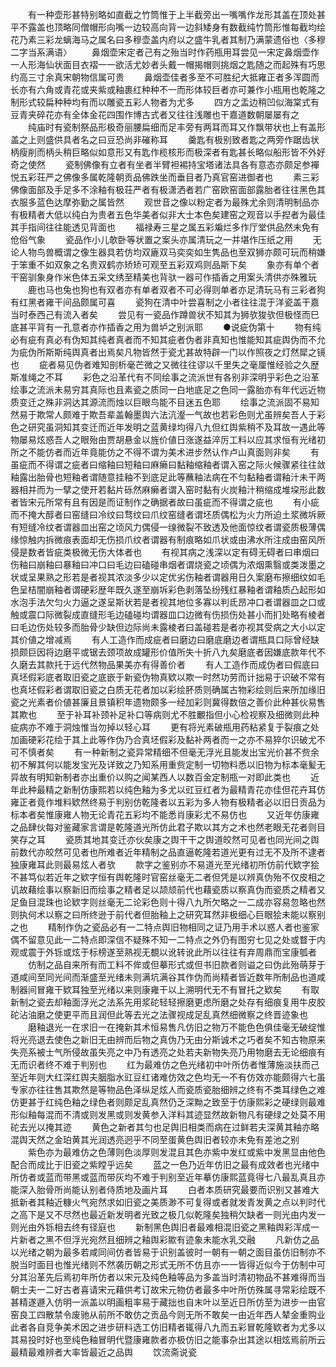 <!-- { "loadSidebar": true } -->
　　有一种壶形甚特别略如直截之竹筒惟于上半截旁出一嘴嘴作龙形其盖在顶处甚平不露盖也顶略同僧帽形向嘴一边较高向背一边斜矮身有数截纯竹筒形惟每截均绘花乃素三彩龙螭海马之属名曰多穆壶盖内府以之盛牛乳者其制乃满蒙遗俗也〈多穆二字当系满语〉
　　鼻烟壶宋定者己有之殆当时作药瓶用耳尝见一宋定鼻烟壶作一人形海仙状面目衣褶一一欲活尤妙者头戴一帽揭帽则挑烟之匙随之而起殊有巧思约高三寸余真宋朝物信属可贵
　　鼻烟壶佳者多至不可胜纪大抵雍正者多浑圆而长亦有六角或青花或夹紫或釉裹红种种不一而形体较巨者亦可兼作小瓶用也乾隆之制形式较扁种种均有而以雕瓷五彩人物者为尤多
　　四方之盂边稍凹似海棠式有豆青夹碎花亦有全体金花四围作博古式者又往往浅雕也干嘉道数朝屡屡有之
　　纯庙时有瓷制祭品形极奇丽腰扁细而足丰旁有两耳而耳又作飘带状也上有盖形盖之上则盛供具者名之曰豆恐尚非磪称耳
　　羹匙有极别致者匙之两旁作踞齿状柄瘦削而柄头稍巨略似如意形又有匙作榄核形而极深者有匙甚长略似船形皆不外好奇之使然
　　瓷制佛像有立者有坐者半臂袒裼持宝塔诸法具各有意态亦颇足参襌悦五彩荘严之佛像多属乾隆朝贡品佛跌坐而垂目者乃真官窑进御者也
　　素三彩佛像面部及手足多不涂釉有极荘严者有极潇洒者若广窑欧窑面部露胎者往往黑色其衣服多蓝色达摩弥勤之属皆然
　　观世音之像以粉定者为最殊尤余则清明制品亦有极精者大低以纯白为贵者五色华美者似非大士本色矣建窑之观音以手揑者为最佳其手指间往往能透见背面也
　　福禄寿三星之属五彩斒烂多作厅堂供品然未免有伧俗气象
　　瓷品作小儿欹卧等状置之案头亦属清玩之一并堪作压纸之用
　　无论人物鸟兽概谓之像生器具若仿均双廘双马奕奕如生隽品也至双狮亦颇可玩而稍嫌于笨重不如双象之名贵双鹤亦矫矫可观至五彩双鸡则品斯下矣
　　象亦有单个者干窑驯象身作米色体五采文绣至精美也背驮一器可作插香之用案头清供亦殊雅玩
　　鹿也马也兔也狗也有双者亦有单者双者不可必得则单者亦足清玩马有三彩者狗有红黑者雍干间品颇属可喜
　　瓷狗在清中叶尝喜制之小者往往混于洋瓷盖干嘉当时泰西己有流入者矣
　　尝见有一瓷品作蹲兽状不知其为狮欤狻欤但极怪而巳底甚平背有一孔意者亦作插香之用为兽垆之别派耶
　　●说疵伪第十
　　物有纯必有疵有真必有伪知其纯者真者而不知其疵者伪者非真知也惟能知其疵舆伪而不允为疵伪所斯斯纯舆真者出焉矣凡物皆然于瓷尤甚故特辟一门以作照夜之灯然犀之镜也
　　疵者易见伪者难知剖析毫芒微之又微往往谬以千里失之毫厘惟经验之久歴斯准绳之不耳
　　彩色之沿革代有不同绘事之流派世有各别非深明乎彩色之沿革绘事之流派未易穷其真际也且素瓷之质同一白地底足之色同一露胎亦有年代远近物质变迁之殊非洞达其源流而烛以巨眼鸟能不目迷五色耶
　　绘事之流派固不易知然易于欺常人颇难于欺吾辈盖翰墨舆六法沆瀣一气故也若彩色则尤虽辨矣吾人于彩色之研究虽洞知其变迁而近年发明之蓝黄绿均得八九但红舆紫稍不及耳故一遇此等物屡易炫惑吾人之眼殆由贾胡悬金以旌价値日涨遂益淬厉工料以应其求恒有光绪初所之不能仿者而近年竟能仿之不得不谓为美术进步然认作卢山真面则非矣
　　有虽疵而不得谓之疵者曰缩釉曰短釉曰麻癞曰黏釉缩釉者谓入窑之际火候骤紧往往敛釉露出胎骨也短釉者谓随意挂釉不到底足此等蘸釉法病在不匀黏釉者谓釉汁未干两器相并而为一擘之使开若黏片砾然麻癞者谓入窑时黏有火炭釉汁稍缩成堆垜形此数者皆宋元所常有且有因是而证制作之确据者故曰虽疵而不得谓之疵也
　　有小疵而不掩大醇者曰窑缝曰冷纹曰骛纹曰爪纹窑缝者谓坯质偶松为火力所迫土浆微坼厥有短缝冷纹者谓器皿出窑之顷风力偶侵一缐微裂不致透及他面惊纹者谓瓷质极薄偶缘惊触内拆微痕表面却无伤损爪纹者谓器有制痕略如爪状或由沸水所注成由窑风所侵是数者皆疵类极微无伤大体者也
　　有视其病之浅深以定有碍无碍者曰串烟曰伤釉曰崩釉曰暴釉曰冲口曰毛边曰磕碰串烟者谓烧瓷之顷偶为浓烟熏翳或类泼墨之状或呈果熟之形若是者视其浓淡多少以定优劣伤釉者谓器用日久案磨布擦细纹如毛色呈桔闇崩釉者谓硬彩歴年既久遂至崩坼彩色剥落坠纷残红暴釉者谓釉质凸起形如水泡手法欠匀火力逼之遂呈斯状若是者视其地位多寡以判氐昂冲口者谓器皿之口或触或震口际微裂成直缝形毛边磕碰均谓器皿口边微有伤损伤处甚小而扪处略有棱者曰毛边伤处较多而胎骨少缺但边际尚未露棱者曰盖碰若是者亦视其受病之大小以定其价値之增减焉
　　有人工造作而成疵者曰磨边曰磨底磨边者谓瓶具口际曾经缺损颇巨因将边磨平或锯去颈项故成罐形价值所失十折八九矣磨底者因嫌底款年代不久磨去其款托于远代然物品果美亦有得善价者
　　有人工造作而成伪者曰假底曰真坯假彩底者取旧瓷之底嵌于新瓷伪物真欵以欺一时然功劳而计拙易于识破不常有也真坯假彩者谓取旧瓷之白质无花者加以彩绘肧质则确属古物彩绘则后来所加缘旧瓷之光素者价値甚廉且景镇积年遗物颇多一经加彩则冀得数倍之善价此种甚伙易售其欺也
　　至于补耳补颈补足补口等病则尤不胜覼指但小心检视察及细微则此种疵病亦不难于洞烛惟当勿掉以轻心耳
　　更有将光素破瓶用药粘紧复于裂痕之处加画硬彩花绘于其上此等作伪乃合真坯假彩及黏补两者而一之亦不易猝尔识破尤不可不慎者矣
　　有一种新制之瓷异常精细不但毫无浮光且能发出宝光价甚不赀余初不解其何以能发宝光及详致之乃知系用重赀定制一切物料悉以旧物为标本毫髪无异故有明知新制者亦出重价以购之闻某西人以数百金定制瓶一对即此类也
　　近年此种最精之新制仿康熙若以纯色釉为多尤以豇豆红者为最精青花亦佳但花卉耳仿雍正者竟作堆料欵然终易于判别仿乾隆者以五彩为多人物有极精者必以旧日贡品为标本者矣惟康雍人物无论青花五彩均不能悉肖康彩尤不易仿也
　　又近年仿康雍之品肆伙每对鉴藏家言谓是乾隆道光所仿此君子欺以其方之术也然老眼无花者则目笑存之耳
　　瓷质其地其变迁亦伙矣康之舆干干之舆道皎然可见者也同光间之舆前数代亦皎然可见者也所难者近年精制之品直逼乾隆若道光更有过无不及所不逮者独康雍耳此则最易炫人者欤
　　款字之鉴别亦不易道光至光绪初所仿前代欵字狯不甚笃似若近年之欵字恒有舆乾隆时官窑丝毫无二者但凭是以辨真伪殆不仅皮相之讥故藉绘事以察新旧而绘事之精者足以颉颃前代也藉瓷质以察真伪而瓷质之精者又足鱼目混珠也论欵字则丝毫无二论彩色则十得八九所欠略之一二成亦容易忽略也然则执何术以察之曰所终逊于前代者但胎釉上之研究耳然非极细心巨眼狯未能以察别之也
　　精制作伪之瓷品必有一二特点舆旧物相同之证乃用手术以惑人者也鉴家偶不留意见此一二特点即深信不疑殊不知一二特点之外仍有图穷七见之处或瞀于内观或震于外铄或炫于标榜遂至熟视无覩以讹转讹此所以往往有弃周鼎而宝康瓠者
　　仿制之品自来所有而工料不侔或但摹形式或但书旧款者则谥之曰伪此殆萌芽于道咸间至同光间而渐盛至光绪未则满坑满谷其作伪而尚精者皆近数年所制品也道咸制器间冒雍干欵耳独至光绪以来则康雍干以上溯明代无不有冒托之欵矣
　　有取新制之瓷去却釉面浮光之法系先用浆砣轻轻擦磨更虑所磨之处存有细痕复用牛皮胶砣沾油磨之使更平而且润但此等去光之法骤视成足乱真然细微察之终晋迹象也
　　磨釉退光一在求旧一在掩新其术恒易售凡仿旧之物万不能色色俱佳毫无破绽惟将光亮退去使色之新旧无由辨而后物之真伪乃无由分斯诚术之巧者矣不知古物原来失亮系被士气所侵故虽失亮之中乃有透亮之处若夫新物失亮乃用物磨去无论细痕有无而识者终不难于判别也
　　红为最难仿之色光绪初中叶所仿者惟薄施淡扶而己至近年则大红深红舆夫胭脂水豇豆红诸难仿效之色均无一不有仿效亦能颇得六七虽专家亦往往售其欺然是等物品色泽纵足炫人而瓷质瓷胎细辨之终有不类耳绿色之难仿更甚于红纯色釉之绿色者则颇足乱真然仍乏深黝之致至于仿康熙彩之硬绿则最难形似釉每混而不清或则发黑或则发黄参入洋料其迹显然故新物凡有硬绿之处莫不用砣去光以掩其迹
　　黄色之新者其匀也足舆旧相类而病在过鲜若夫深黄其釉亦略混舆天然之金珀黄其光润透亮迥乎不同至蛋黄色舆旧者较亦未免有差池之别
　　紫色亦为最难仿之色薄则色淡厚则发混且其色亦紫中发红或紫中发黑显由他色配合而成比于旧瓷之紫瞠乎远矣
　　蓝之一色乃近年仿旧之最有成效者也光绪中所仿者或蓝而带黑或蓝而带灰均不难于判别至近年摹仿康熙蓝竟得七八最乱真且亦能深入胎骨所尚能认别者侍质地及画片耳
　　白者本质研究最要而识别又甚难大抵新者其釉近糠火气宛然求如旧瓷之美质渺不可复得或者就发青发黄之点以判时代之高下是又不尽然也最近新发明者光致之极几似乾隆矣独稍欠缺者一则光由内发一则光由外铄相去终有径庭也
　　新制黑色舆旧者最难相混旧瓷之黑釉舆彩浑成一片新者之黑不但浮光宛然且细辨之釉舆彩歞有迹象未能水乳交融
　　凡新仿之品以光绪之朝为最多若咸同间仿者皆易于识别盖彼时一朝有一朝之面目虽仿旧制亦不脱当时面目也惟光绪则不然袭历朝之形式无所不仿且亦一一皆得近似今于仿制中可分其沿革先后焉初年所仿者以宋元及纯色釉等品为多盖当时清初物品不甚难得而当朝士夫一二好古者喜请宋元藉供考订故宋元物仿者最多中叶所仿殊属寻常彩绘既不甚精遂遯入仿明一派盖以明画粗率易于藏拙也自末叶以至近日所仿至为进步一由官窑良工四散禁令废驰从前所不敢仿之贡品今则无所不敢矣一由近年西人辇金重购业此者各自竞争美术因之进步研料选工仿旧精者辄得八九而五彩冒乾隆欵者为尤多以其易投时好也至纯色釉冒明代暨康雍款者亦极仿旧之能事杂出其途以相炫焉前所云最精最难辨者大率皆最近之品舆
　　饮流斋说瓷

